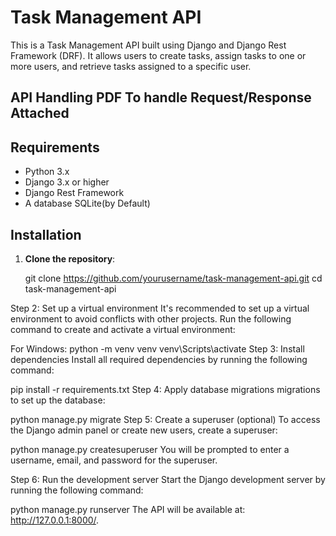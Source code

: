 # Task Management API

This is a Task Management API built using Django and Django Rest Framework (DRF). It allows users to create tasks, assign tasks to one or more users, and retrieve tasks assigned to a specific user.

## API Handling PDF To handle Request/Response Attached

## Requirements

- Python 3.x
- Django 3.x or higher
- Django Rest Framework
- A database SQLite(by Default)

## Installation

1. **Clone the repository**:
 
   git clone https://github.com/yourusername/task-management-api.git
   cd task-management-api

Step 2: Set up a virtual environment
It's recommended to set up a virtual environment to avoid conflicts with other projects. Run the following command to create and activate a virtual environment:

For Windows:
python -m venv venv
venv\Scripts\activate
Step 3: Install dependencies
Install all required dependencies by running the following command:


pip install -r requirements.txt
Step 4: Apply database migrations
migrations to set up the database:

python manage.py migrate
Step 5: Create a superuser (optional)
To access the Django admin panel or create new users, create a superuser:

python manage.py createsuperuser
You will be prompted to enter a username, email, and password for the superuser.

Step 6: Run the development server
Start the Django development server by running the following command:

python manage.py runserver
The API will be available at: http://127.0.0.1:8000/.